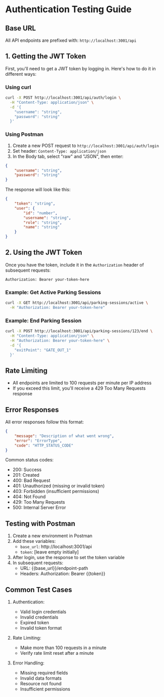# Authentication Testing Guide

## Base URL
All API endpoints are prefixed with: `http://localhost:3001/api`

## 1. Getting the JWT Token

First, you'll need to get a JWT token by logging in. Here's how to do it in different ways:

### Using curl
```bash
curl -X POST http://localhost:3001/api/auth/login \
  -H "Content-Type: application/json" \
  -d '{
    "username": "string",
    "password": "string"
  }'
```

### Using Postman
1. Create a new POST request to `http://localhost:3001/api/auth/login`
2. Set header: `Content-Type: application/json`
3. In the Body tab, select "raw" and "JSON", then enter:
```json
{
    "username": "string",
    "password": "string"
}
```

The response will look like this:
```json
{
    "token": "string",
    "user": {
        "id": "number",
        "username": "string",
        "role": "string",
        "name": "string"
    }
}
```

## 2. Using the JWT Token

Once you have the token, include it in the `Authorization` header of subsequent requests:
```
Authorization: Bearer your-token-here
```

### Example: Get Active Parking Sessions
```bash
curl -X GET http://localhost:3001/api/parking-sessions/active \
  -H "Authorization: Bearer your-token-here"
```

### Example: End Parking Session
```bash
curl -X POST http://localhost:3001/api/parking-sessions/123/end \
  -H "Content-Type: application/json" \
  -H "Authorization: Bearer your-token-here" \
  -d '{
    "exitPoint": "GATE_OUT_1"
  }'
```

## Rate Limiting
- All endpoints are limited to 100 requests per minute per IP address
- If you exceed this limit, you'll receive a 429 Too Many Requests response

## Error Responses
All error responses follow this format:
```json
{
    "message": "Description of what went wrong",
    "error": "ErrorType",
    "code": "HTTP_STATUS_CODE"
}
```

Common status codes:
- 200: Success
- 201: Created
- 400: Bad Request
- 401: Unauthorized (missing or invalid token)
- 403: Forbidden (insufficient permissions)
- 404: Not Found
- 429: Too Many Requests
- 500: Internal Server Error

## Testing with Postman
1. Create a new environment in Postman
2. Add these variables:
   - `base_url`: http://localhost:3001/api
   - `token`: [leave empty initially]
3. After login, use the response to set the token variable
4. In subsequent requests:
   - URL: {{base_url}}/endpoint-path
   - Headers: Authorization: Bearer {{token}}

## Common Test Cases
1. Authentication:
   - Valid login credentials
   - Invalid credentials
   - Expired token
   - Invalid token format

2. Rate Limiting:
   - Make more than 100 requests in a minute
   - Verify rate limit reset after a minute

3. Error Handling:
   - Missing required fields
   - Invalid data formats
   - Resource not found
   - Insufficient permissions
